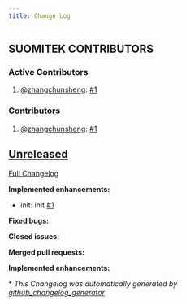 ```yaml
---
title: Change Log
---
```


<!-- markdownlint-disable -->

## SUOMITEK CONTRIBUTORS

### Active Contributors

1. @[zhangchunsheng](https://github.com/zhangchunsheng): [\#1](https://github.com/suomitek/athena-ai-service/pull/1) 

### Contributors

1. @[zhangchunsheng](https://github.com/zhangchunsheng): [\#1](https://github.com/suomitek/athena-ai-service/pull/1)

## [Unreleased](https://github.com/suomitek/athena-ai-service/tree/HEAD)

[Full Changelog](https://github.com/suomitek/athena-ai-service/compare/v0.1...HEAD)

**Implemented enhancements:**

- init: init [\#1](https://github.com/suomitek/athena-ai-service/issues/1)

**Fixed bugs:**

**Closed issues:**

**Merged pull requests:**

**Implemented enhancements:**

\* *This Changelog was automatically generated by [github_changelog_generator](https://github.com/github-changelog-generator/github-changelog-generator)*

